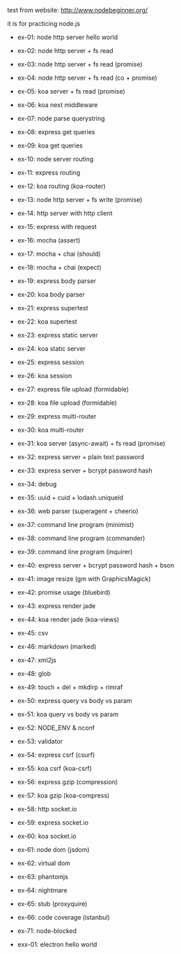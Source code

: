 test from website: http://www.nodebeginner.org/

it is for practicing node.js

- ex-01: node http server hello world
- ex-02: node http server + fs read
- ex-03: node http server + fs read (promise)
- ex-04: node http server + fs read (co + promise)
- ex-05: koa server + fs read (promise)
- ex-06: koa next middleware
- ex-07: node parse querystring
- ex-08: express get queries
- ex-09: koa get queries
- ex-10: node server routing
- ex-11: express routing
- ex-12: koa routing (koa-router)
- ex-13: node http server + fs write (promise)
- ex-14: http server with http client
- ex-15: express with request
- ex-16: mocha (assert)
- ex-17: mocha + chai (should)
- ex-18: mocha + chai (expect)
- ex-19: express body parser
- ex-20: koa body parser
- ex-21: express supertest
- ex-22: koa supertest
- ex-23: express static server
- ex-24: koa static server
- ex-25: express session
- ex-26: koa session
- ex-27: express file upload (formidable)
- ex-28: koa file upload (formidable)
- ex-29: express multi-router
- ex-30: koa multi-router
- ex-31: koa server (async-await) + fs read (promise)
- ex-32: express server + plain text password
- ex-33: express server + bcrypt password hash
- ex-34: debug
- ex-35: uuid + cuid + lodash.uniqueId
- ex-36: web parser (superagent + cheerio)
- ex-37: command line program (minimist)
- ex-38: command line program (commander)
- ex-39: command line program (inquirer)
- ex-40: express server + bcrypt password hash + bson
- ex-41: image resize (gm with GraphicsMagick)
- ex-42: promise usage (bluebird)
- ex-43: express render jade
- ex-44: koa render jade (koa-views)
- ex-45: csv
- ex-46: markdown (marked)
- ex-47: xml2js
- ex-48: glob
- ex-49: touch + del + mkdirp + rimraf
- ex-50: express query vs body vs param
- ex-51: koa query vs body vs param
- ex-52: NODE_ENV & nconf
- ex-53: validator
- ex-54: express csrf (csurf)
- ex-55: koa csrf (koa-csrf)
- ex-56: express gzip (compression)
- ex-57: koa gzip (koa-compress)
- ex-58: http socket.io
- ex-59: express socket.io
- ex-60: koa socket.io
- ex-61: node dom (jsdom)
- ex-62: virtual dom
- ex-63: phantomjs
- ex-64: nightmare
- ex-65: stub (proxyquire)
- ex-66: code coverage (istanbul)

- ex-71: node-blocked


- exx-01: electron hello world
